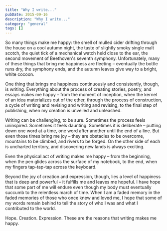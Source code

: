 ```yaml
---
title: "Why I write..."
pubDate: 2015-09-16
description: "Why I write..."
category: "general"
tags: []
---
```


So many things make me happy: the smell of mulled cider drifting through the house on a cool autumn night, the taste of slightly smoky single malt scotch, the quiet tick of a mechanical watch held close to the ear, the second movement of Beethoven's seventh symphony. Unfortunately, many of these things that bring me happiness are fleeting – eventually the bottle runs dry, the symphony ends, and the autumn leaves give way to a bright, white cocoon.

One thing that brings me happiness continuously and consistently, though, is writing. Everything about the process of creating stories, poetry, and essays makes me happy – from the moment of inception, when the kernel of an idea materializes out of the ether, through the process of construction, a cycle of writing and revising and writing and revising, to the final step of publishing, when my creation is unveiled and unleashed.

Writing can be challenging, to be sure. Sometimes the process feels uninspired. Sometimes it feels daunting. Sometimes it is deliberate – putting down one word at a time, one word after another until the end of a line. But even those times bring me joy – they are obstacles to be overcome, mountains to be climbed, and rivers to be forged. On the other side of each is uncharted territory, and discovering new lands is always exciting.

Even the physical act of writing makes me happy – from the beginning, when the pen glides across the surface of my notebook, to the end, when my fingers tap-tap-tap across the keyboard.

Beyond the joy of creation and expression, though, lies a level of happiness that is deep and powerful – it fulfills me and leaves me hopeful. I have hope that some part of me will endure even though my body must eventually succumb to the relentless march of time. When I am a faded memory in the faded memories of those who once knew and loved me, I hope that some of my words remain behind to tell the story of who I was and what I contributed to the world.

Hope. Creation. Expression. These are the reasons that writing makes me happy.
